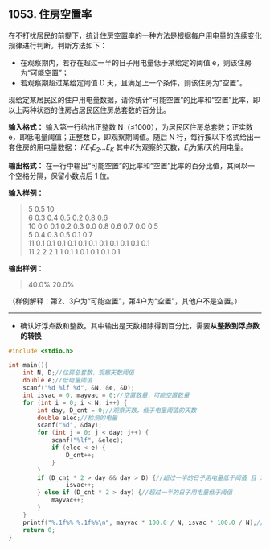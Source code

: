 ﻿## 1053. 住房空置率
在不打扰居民的前提下，统计住房空置率的一种方法是根据每户用电量的连续变化规律进行判断。判断方法如下：
- 在观察期内，若存在超过一半的日子用电量低于某给定的阈值 e，则该住房为“可能空置”；
- 若观察期超过某给定阈值 D 天，且满足上一个条件，则该住房为“空置”。

现给定某居民区的住户用电量数据，请你统计“可能空置”的比率和“空置”比率，即以上两种状态的住房占居民区住房总套数的百分比。

**输入格式：**
输入第一行给出正整数 N（≤1000），为居民区住房总套数；正实数 e，即低电量阈值；正整数 D，即观察期阈值。随后 N 行，每行按以下格式给出一套住房的用电量数据：
$K E_1 E_2 ... E_K$
其中$K$为观察的天数，$E_i$为第$i$天的用电量。

**输出格式：**
在一行中输出“可能空置”的比率和“空置”比率的百分比值，其间以一个空格分隔，保留小数点后 1 位。

**输入样例：**
>5 0.5 10  
6 0.3 0.4 0.5 0.2 0.8 0.6  
10 0.0 0.1 0.2 0.3 0.0 0.8 0.6 0.7 0.0 0.5  
5 0.4 0.3 0.5 0.1 0.7  
11 0.1 0.1 0.1 0.1 0.1 0.1 0.1 0.1 0.1 0.1 0.1  
11 2 2 2 1 1 0.1 1 0.1 0.1 0.1 0.1  

**输出样例：**
>40.0% 20.0%  

（样例解释：第2、3户为“可能空置”，第4户为“空置”，其他户不是空置。）

---
- 确认好浮点数和整数。其中输出是天数相除得到百分比，需要**从整数到浮点数的转换**

```c
#include <stdio.h>

int main(){
	int N, D;//住房总套数，观察天数阈值 
	double e;//低电量阈值 
	scanf("%d %lf %d", &N, &e, &D);
	int isvac = 0, mayvac = 0;//空置数量，可能空置数量 
	for (int i = 0; i < N; i++) {
		int day, D_cnt = 0;//观察天数，低于电量阈值的天数
		double elec;//检测的电量 
		scanf("%d", &day);
		for (int j = 0; j < day; j++) {
			scanf("%lf", &elec);
			if (elec < e) {
				D_cnt++;
			}
		} 
		if (D_cnt * 2 > day && day > D) {//超过一半的日子用电量低于阈值 且 观察期超过给定阈值
				isvac++;
		} else if (D_cnt * 2 > day) {//超过一半的日子用电量低于阈值
			mayvac++;
		}
	}
	printf("%.1f%% %.1f%%\n", mayvac * 100.0 / N, isvac * 100.0 / N);//天数相除 是 整数相除，注意 
	return 0;
}
```